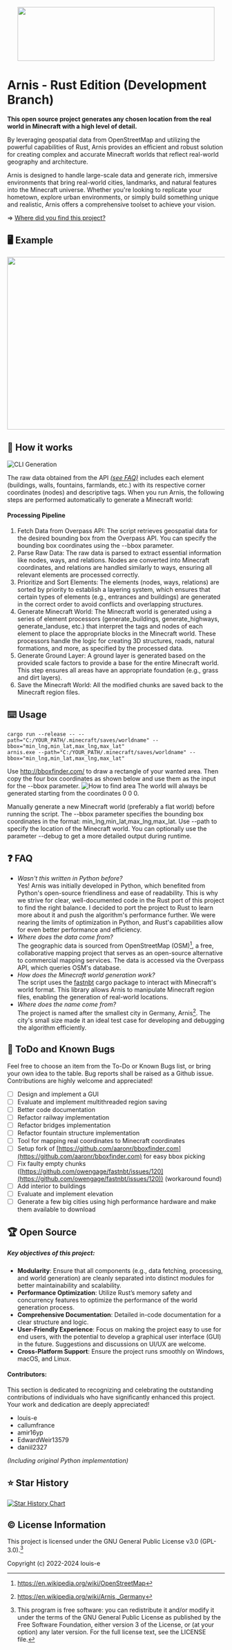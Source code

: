 <p align="center">
  <img width="456" height="125" src="https://github.com/louis-e/arnis/blob/experimental-rust-dev/gitassets/logo.png?raw=true">
</p>

# Arnis - Rust Edition (Development Branch)
**This open source project generates any chosen location from the real world in Minecraft with a high level of detail.**

By leveraging geospatial data from OpenStreetMap and utilizing the powerful capabilities of Rust, Arnis provides an efficient and robust solution for creating complex and accurate Minecraft worlds that reflect real-world geography and architecture.

Arnis is designed to handle large-scale data and generate rich, immersive environments that bring real-world cities, landmarks, and natural features into the Minecraft universe. Whether you're looking to replicate your hometown, explore urban environments, or simply build something unique and realistic, Arnis offers a comprehensive toolset to achieve your vision.

⇒ [Where did you find this project?](https://6okq6xh5jt4.typeform.com/to/rSjZaB41)

## :desktop_computer: Example
<img width="700" height="400" src="https://github.com/louis-e/arnis/blob/experimental-rust-dev/gitassets/mc.gif?raw=true">

## :floppy_disk: How it works
![CLI Generation](https://github.com/louis-e/arnis/blob/experimental-rust-dev/gitassets/cli.gif?raw=true)

The raw data obtained from the API *[(see FAQ)](#question-faq)* includes each element (buildings, walls, fountains, farmlands, etc.) with its respective corner coordinates (nodes) and descriptive tags. When you run Arnis, the following steps are performed automatically to generate a Minecraft world:

#### Processing Pipeline
1. Fetch Data from Overpass API: The script retrieves geospatial data for the desired bounding box from the Overpass API. You can specify the bounding box coordinates using the --bbox parameter.
2. Parse Raw Data: The raw data is parsed to extract essential information like nodes, ways, and relations. Nodes are converted into Minecraft coordinates, and relations are handled similarly to ways, ensuring all relevant elements are processed correctly.
3. Prioritize and Sort Elements: The elements (nodes, ways, relations) are sorted by priority to establish a layering system, which ensures that certain types of elements (e.g., entrances and buildings) are generated in the correct order to avoid conflicts and overlapping structures.
4. Generate Minecraft World: The Minecraft world is generated using a series of element processors (generate_buildings, generate_highways, generate_landuse, etc.) that interpret the tags and nodes of each element to place the appropriate blocks in the Minecraft world. These processors handle the logic for creating 3D structures, roads, natural formations, and more, as specified by the processed data.
5. Generate Ground Layer: A ground layer is generated based on the provided scale factors to provide a base for the entire Minecraft world. This step ensures all areas have an appropriate foundation (e.g., grass and dirt layers).
6. Save the Minecraft World: All the modified chunks are saved back to the Minecraft region files.

## :keyboard: Usage
```cargo run --release -- --path="C:/YOUR_PATH/.minecraft/saves/worldname" --bbox="min_lng,min_lat,max_lng,max_lat"```<br>
```arnis.exe --path="C:/YOUR_PATH/.minecraft/saves/worldname" --bbox="min_lng,min_lat,max_lng,max_lat"```

Use http://bboxfinder.com/ to draw a rectangle of your wanted area. Then copy the four box coordinates as shown below and use them as the input for the --bbox parameter.
![How to find area](https://github.com/louis-e/arnis/blob/experimental-rust-dev/gitassets/bbox-finder.png?raw=true)
The world will always be generated starting from the coordinates 0 0 0.

Manually generate a new Minecraft world (preferably a flat world) before running the script.
The --bbox parameter specifies the bounding box coordinates in the format: min_lng,min_lat,max_lng,max_lat.
Use --path to specify the location of the Minecraft world.
You can optionally use the parameter --debug to get a more detailed output during runtime.

## :question: FAQ
- *Wasn't this written in Python before?*<br>
Yes! Arnis was initially developed in Python, which benefited from Python's open-source friendliness and ease of readability. This is why we strive for clear, well-documented code in the Rust port of this project to find the right balance. I decided to port the project to Rust to learn more about it and push the algorithm's performance further. We were nearing the limits of optimization in Python, and Rust's capabilities allow for even better performance and efficiency.
- *Where does the data come from?*<br>
The geographic data is sourced from OpenStreetMap (OSM)[^1], a free, collaborative mapping project that serves as an open-source alternative to commercial mapping services. The data is accessed via the Overpass API, which queries OSM's database.
- *How does the Minecraft world generation work?*<br>
The script uses the [fastnbt](https://github.com/owengage/fastnbt) cargo package to interact with Minecraft's world format. This library allows Arnis to manipulate Minecraft region files, enabling the generation of real-world locations.
- *Where does the name come from?*<br>
The project is named after the smallest city in Germany, Arnis[^2]. The city's small size made it an ideal test case for developing and debugging the algorithm efficiently.

## :memo: ToDo and Known Bugs
Feel free to choose an item from the To-Do or Known Bugs list, or bring your own idea to the table. Bug reports shall be raised as a Github issue. Contributions are highly welcome and appreciated!
- [ ] Design and implement a GUI
- [ ] Evaluate and implement multithreaded region saving
- [ ] Better code documentation
- [ ] Refactor railway implementation
- [ ] Refactor bridges implementation
- [ ] Refactor fountain structure implementation
- [ ] Tool for mapping real coordinates to Minecraft coordinates
- [ ] Setup fork of [https://github.com/aaronr/bboxfinder.com](https://github.com/aaronr/bboxfinder.com) for easy bbox picking
- [ ] Fix faulty empty chunks ([https://github.com/owengage/fastnbt/issues/120](https://github.com/owengage/fastnbt/issues/120)) (workaround found)
- [ ] Add interior to buildings
- [ ] Evaluate and implement elevation
- [ ] Generate a few big cities using high performance hardware and make them available to download

## :trophy: Open Source
##### Key objectives of this project:
- **Modularity**: Ensure that all components (e.g., data fetching, processing, and world generation) are cleanly separated into distinct modules for better maintainability and scalability.
- **Performance Optimization**: Utilize Rust’s memory safety and concurrency features to optimize the performance of the world generation process.
- **Comprehensive Documentation**: Detailed in-code documentation for a clear structure and logic.
- **User-Friendly Experience**: Focus on making the project easy to use for end users, with the potential to develop a graphical user interface (GUI) in the future. Suggestions and discussions on UI/UX are welcome.
- **Cross-Platform Support**: Ensure the project runs smoothly on Windows, macOS, and Linux.

#### Contributors:
This section is dedicated to recognizing and celebrating the outstanding contributions of individuals who have significantly enhanced this project. Your work and dedication are deeply appreciated!
- louis-e
- callumfrance
- amir16yp
- EdwardWeir13579
- daniil2327

*(Including original Python implementation)*

## :star: Star History

[![Star History Chart](https://api.star-history.com/svg?repos=louis-e/arnis&type=Date)](https://star-history.com/#louis-e/arnis&Date)

## :copyright: License Information
This project is licensed under the GNU General Public License v3.0 (GPL-3.0).[^3]

Copyright (c) 2022-2024 louis-e

[^1]: https://en.wikipedia.org/wiki/OpenStreetMap

[^2]: https://en.wikipedia.org/wiki/Arnis,_Germany

[^3]:
    This program is free software: you can redistribute it and/or modify it under the terms of the GNU General Public License as published by the Free Software Foundation, either version 3 of the License, or (at your option) any later version.
    For the full license text, see the LICENSE file.
